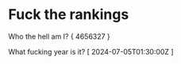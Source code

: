 # Fuck the rankings

Who the hell am I?
{ 4656327 }

What fucking year is it?
[ 2024-07-05T01:30:00Z ]
